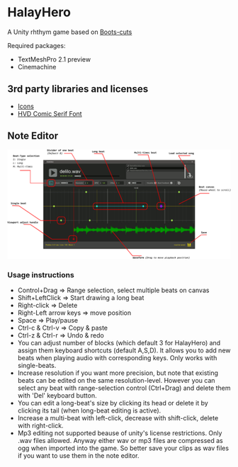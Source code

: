 # HalayHero
A Unity rhthym game based on [Boots-cuts](https://github.com/YuChaoGithub/boots-cuts)

Required packages:
 - TextMeshPro 2.1 preview
 - Cinemachine

## 3rd party libraries and licenses
- [Icons](https://icons8.com/icon/pack/free-icons/plasticine)
- [HVD Comic Serif Font](https://www.dafont.com/hvd-comic-serif.font)

## Note Editor
![](NoteEditor/help.png?raw=true)

### Usage instructions

- Control+Drag => Range selection, select multiple beats on canvas
- Shift+LeftClick => Start drawing a long beat
- Right-click => Delete
- Right-Left arrow keys => move position
- Space => Play/pause
- Ctrl-c & Ctrl-v => Copy & paste
- Ctrl-z & Ctrl-r => Undo & redo
- You can adjust number of blocks (which default 3 for HalayHero) and assign them keyboard shortcuts (default A,S,D). It allows you to add new beats when playing audio with corresponding keys. Only works with single-beats.
- Increase resolution if you want more precision, but note that existing beats can be edited on the same resolution-level. However you can select any beat with range-selection control (Ctrl+Drag) and delete them with 'Del' keyboard button.
- You can edit a long-beat's size by clicking its head or delete it by clicking its tail (when long-beat editing is active).
- Increase a multi-beat with left-click, decrease with shift-click, delete with right-click.
- Mp3 editing not supported beause of unity's license restrictions. Only .wav files allowed. Anyway either wav or mp3 files are compressed as ogg when imported into the game. So better save your clips as wav files if you want to use them in the note editor.
